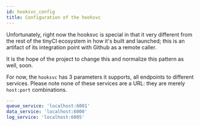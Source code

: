 ```yaml
---
id: hooksvc_config
title: Configuration of the hooksvc
---
```


Unfortunately, right now the hooksvc is special in that it very different from
the rest of the tinyCI ecosystem in how it's built and launched; this is an
artifact of its integration point with Github as a remote caller.

It is the hope of the project to change this and normalize this pattern as
well, soon.

For now, the `hooksvc` has 3 parameters it supports, all endpoints to different
services. Please note none of these services are a URL: they are merely
`host:port` combinations.

```yaml
---
queue_service: 'localhost:6001'
data_service: 'localhost:6000'
log_service: 'localhost:6005'
```
